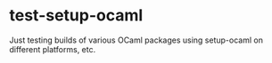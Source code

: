 # test-setup-ocaml

Just testing builds of various OCaml packages using setup-ocaml on different
platforms, etc.
